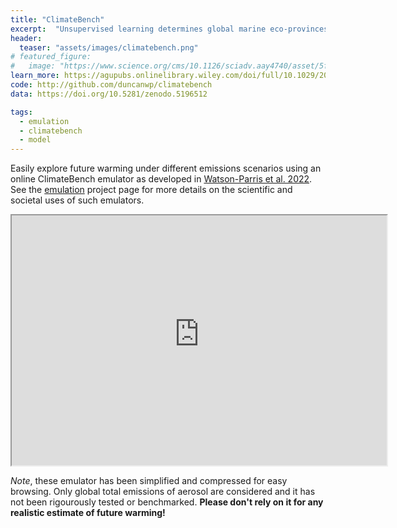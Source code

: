 ```yaml
---
title: "ClimateBench"
excerpt:  "Unsupervised learning determines global marine eco-provinces"
header:
  teaser: "assets/images/climatebench.png"
# featured_figure: 
#   image: "https://www.science.org/cms/10.1126/sciadv.aay4740/asset/5f0263bd-fc33-4dc6-87df-46a19f3ab895/assets/graphic/aay4740-f2.jpeg"
learn_more: https://agupubs.onlinelibrary.wiley.com/doi/full/10.1029/2021MS002954
code: http://github.com/duncanwp/climatebench
data: https://doi.org/10.5281/zenodo.5196512

tags:
  - emulation
  - climatebench
  - model
---
```


Easily explore future warming under different emissions scenarios using an online ClimateBench emulator as developed in 
[Watson-Parris et al. 2022](https://doi.org/10.1029/2021MS002954). See the [emulation](/projects/emulation) project page for more 
details on the scientific and societal uses of such emulators. 

<div id="climatebench">

<iframe src="https://duncanwp-climatebench-app-streamlit-app-6rqkhf.streamlit.app?embedded=true" width="600" height="400">
 <p>Your browser does not support iframes.</p>
</iframe>

</div>
 
*Note*, these emulator has been simplified and compressed for easy browsing. Only global total emissions of aerosol 
are considered and it has not been rigourously tested or benchmarked. **Please don't rely on it for any  realistic 
estimate of future warming!**   
 

